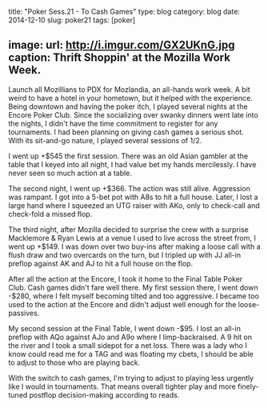 title: "Poker Sess.21 - To Cash Games"
type: blog
category: blog
date: 2014-12-10
slug: poker21
tags: [poker]

image:
    url: http://i.imgur.com/GX2UKnG.jpg
    caption: Thrift Shoppin' at the Mozilla Work Week.
---

Launch all Mozillians to PDX for Mozlandia, an all-hands work week. A bit weird
to have a hotel in your hometown, but it helped with the experience. Being
downtown and having the poker itch, I played several nights at the Encore Poker
Club. Since the socializing over swanky dinners went late into the nights, I
didn't have the time commitment to register for any tournaments. I had been
planning on giving cash games a serious shot. With its sit-and-go nature,
I played several sessions of $1/$2.

I went up +$545 the first session. There was an old Asian gambler at the table
that I keyed into all night, I had value bet my hands mercilessly. I have never
seen so much action at a table.

The second night, I went up +$366. The action was still alive. Aggression was
rampant. I got into a 5-bet pot with A8s to hit a full house. Later, I lost
a large hand where I squeezed an UTG raiser with AKo, only to check-call and
check-fold a missed flop.

The third night, after Mozilla decided to surprise the crew with a surprise
Macklemore & Ryan Lewis at a venue I used to live across the street from, I
went up +$149. I was down over two buy-ins after making a loose call with a
flush draw and two overcards on the turn, but I tripled up with JJ all-in
preflop against AK and AJ to hit a full house on the flop.

After all the action at the Encore, I took it home to the Final Table Poker
Club. Cash games didn't fare well there. My first session there, I went down
-$280, where I felt myself becoming tilted and too aggressive. I became too
used to the action at the Encore and didn't adjust well enough for the
loose-passives.

My second session at the Final Table, I went down -$95. I lost an all-in
preflop with AQo against AJo and A9o where I limp-backraised. A 9 hit on the
river and I took a small sidepot for a net loss. There was a lady who I know
could read me for a TAG and was floating my cbets, I should be able to adjust
to those who are playing back.

With the switch to cash games, I'm trying to adjust to playing less urgently
like I would in tournaments. That means overall tighter play and more
finely-tuned postflop decision-making according to reads.
